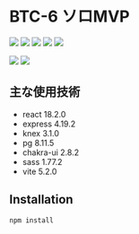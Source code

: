 # BTC-6 ソロMVP

<p>
<img src="https://img.shields.io/badge/react-blue.svg?logo=react&style=for-the-badge">
<img src="https://img.shields.io/badge/express-gray.svg?logo=express&style=for-the-badge">
<img src="https://img.shields.io/badge/knex-gray.svg?logo=knexdotjs&style=for-the-badge">
<img src="https://img.shields.io/badge/postgresql-white.svg?logo=postgresql&style=for-the-badge">
<img src="https://img.shields.io/badge/vite-yellow.svg?logo=vite&style=for-the-badge">
</p>
<p>
<img src="https://img.shields.io/badge/chakraui-white.svg?logo=chakraui&style=for-the-badge">
<img src="https://img.shields.io/badge/sass-gray.svg?logo=sass&style=for-the-badge">
</p>

## 主な使用技術

- react 18.2.0
- express 4.19.2
- knex 3.1.0
- pg 8.11.5
- chakra-ui 2.8.2
- sass 1.77.2
- vite 5.2.0

## Installation

```bash
npm install
```
